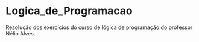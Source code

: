 # Logica_de_Programacao
Resolução dos exercícios do curso de lógica de programação do professor Nélio Alves.
